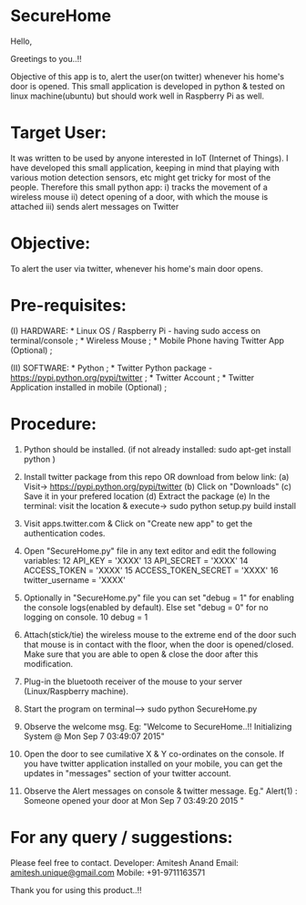# SecureHome
Hello,

Greetings to you..!!

Objective of this app is to, alert the user(on twitter) whenever his home's door is opened.
This small application is developed in python & tested on linux machine(ubuntu) but should work well in Raspberry Pi as well.


Target User:
=============
It was written to be used by anyone interested in IoT (Internet of Things). 
I have developed this small application, keeping in mind that playing with various motion detection sensors, etc might get tricky
for most of the people. 
Therefore this small python app:
i)   tracks the movement of a wireless mouse
ii)  detect opening of a door, with which the mouse is attached
iii) sends alert messages on Twitter


Objective:
===========
To alert the user via twitter, whenever his home's main door opens.


Pre-requisites: 
================
(I) HARDWARE:
	* Linux OS / Raspberry Pi - having sudo access on terminal/console ;
	* Wireless Mouse ;
	* Mobile Phone having Twitter App (Optional) ;

(II) SOFTWARE:
	* Python ;
	* Twitter Python package - https://pypi.python.org/pypi/twitter ;
	* Twitter Account ;
	* Twitter Application installed in mobile (Optional) ;


Procedure:
==========

1) Python should be installed. (if not already installed:  sudo apt-get install python )

2) Install twitter package from this repo OR download from below link:
	(a) Visit->  https://pypi.python.org/pypi/twitter
	(b) Click on "Downloads" 
	(c) Save it in your prefered location
	(d) Extract the package
	(e) In the terminal: visit the location & execute->   sudo python setup.py build install 
3) Visit apps.twitter.com & Click on "Create new app" to get the authentication codes.

3) Open "SecureHome.py" file in any text editor and edit the following variables:
	 12 API_KEY = 'XXXX'
	 13 API_SECRET = 'XXXX'
	 14 ACCESS_TOKEN = 'XXXX'
	 15 ACCESS_TOKEN_SECRET = 'XXXX'
	 16 twitter_username = 'XXXX'

4) Optionally in "SecureHome.py" file you can set "debug = 1" for enabling the console logs(enabled by default). Else set "debug = 0" for no logging on console.
	 10 debug = 1

5) Attach(stick/tie) the wireless mouse to the extreme end of the door such that mouse is in contact with the floor, when the door is opened/closed. Make sure that you are able to open & close the door after this modification.

6) Plug-in the bluetooth receiver of the mouse to your server (Linux/Raspberry machine).

7) Start the program on terminal-->  sudo python SecureHome.py

8) Observe the welcome msg. Eg:
"Welcome to SecureHome..!! Initializing System @ Mon Sep  7 03:49:07 2015" 

9) Open the door to see cumilative X & Y co-ordinates on the console. If you have twitter application installed on your mobile, you can get the updates in "messages" section of your twitter account.

10) Observe the Alert messages on console & twitter message. 
Eg." Alert(1) : Someone opened your door at Mon Sep  7 03:49:20 2015 "


For any query / suggestions:
=============================
Please feel free to contact.
Developer: 	Amitesh Anand
Email: 		amitesh.unique@gmail.com
Mobile: 	+91-9711163571


Thank you for using this product..!!
	
